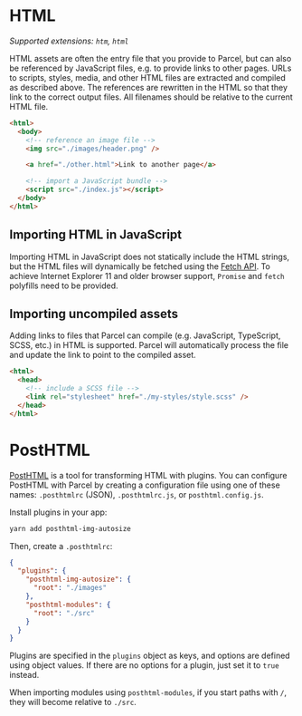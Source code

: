 # HTML

_Supported extensions: `htm`, `html`_

HTML assets are often the entry file that you provide to Parcel, but can also be referenced by JavaScript files, e.g. to provide links to other pages. URLs to scripts, styles, media, and other HTML files are extracted and compiled as described above. The references are rewritten in the HTML so that they link to the correct output files. All filenames should be relative to the current HTML file.

```html
<html>
  <body>
    <!-- reference an image file -->
    <img src="./images/header.png" />

    <a href="./other.html">Link to another page</a>

    <!-- import a JavaScript bundle -->
    <script src="./index.js"></script>
  </body>
</html>
```

## Importing HTML in JavaScript

Importing HTML in JavaScript does not statically include the HTML strings, but the HTML files will dynamically be fetched using the [Fetch API](https://developer.mozilla.org/en-US/docs/Web/API/Fetch_API). To achieve Internet Explorer 11 and older browser support, `Promise` and `fetch` polyfills need to be provided.

## Importing uncompiled assets

Adding links to files that Parcel can compile (e.g. JavaScript, TypeScript, SCSS, etc.) in HTML is supported. Parcel will automatically process the file and update the link to point to the compiled asset.

```html
<html>
  <head>
    <!-- include a SCSS file -->
    <link rel="stylesheet" href="./my-styles/style.scss" />
  </head>
</html>
```

# PostHTML

[PostHTML](https://github.com/posthtml/posthtml) is a tool for transforming HTML with plugins. You can configure PostHTML with Parcel by creating a configuration file using one of these names: `.posthtmlrc` (JSON), `.posthtmlrc.js`, or `posthtml.config.js`.

Install plugins in your app:

```bash
yarn add posthtml-img-autosize
```

Then, create a `.posthtmlrc`:

```json
{
  "plugins": {
    "posthtml-img-autosize": {
      "root": "./images"
    },
    "posthtml-modules": {
      "root": "./src"
    }
  }
}
```

Plugins are specified in the `plugins` object as keys, and options are defined using object values. If there are no options for a plugin, just set it to `true` instead.

When importing modules using `posthtml-modules`, if you start paths with `/`, they will become relative to `./src`.
